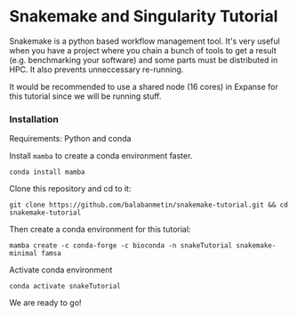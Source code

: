 # Snakemake and Singularity Tutorial

Snakemake is a python based workflow management tool. It's very useful when you have a project where you chain a bunch of tools to get a result (e.g. benchmarking your software) and some parts must be distributed in HPC. It also prevents unneccessary re-running.

It would be recommended to use a shared node (16 cores) in Expanse for this tutorial since we will be running stuff.

### Installation

Requirements: Python and conda

Install `mamba` to create a conda environment faster.

`conda install mamba`

Clone this repository and cd to it:

`git clone https://github.com/balabanmetin/snakemake-tutorial.git && cd snakemake-tutorial`

Then create a conda environment for this tutorial:

`mamba create -c conda-forge -c bioconda -n snakeTutorial snakemake-minimal famsa`

Activate conda environment

`conda activate snakeTutorial`

We are ready to go!
